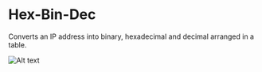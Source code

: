 # Hex-Bin-Dec

Converts an IP address into binary, hexadecimal and decimal arranged in a table. 


![Alt text](https://github.com/Hefepefe/Hex-Bin-Dec/blob/main/Capture.PNG?raw=true "Title")
